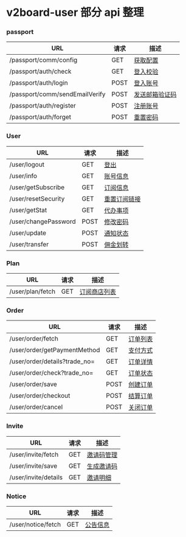 # v2board-user 部分 api 整理

### passport

| URL                            | 请求 | 描述                                            |
| ------------------------------ | ---- | ----------------------------------------------- |
| /passport/comm/config          | GET  | [获取配置](/passport.md/#1获取配置)             |
| /passport/auth/check           | GET  | [登入校验](/passport.md/#2登入校验)             |
| /passport/auth/login           | POST | [登入账号](/passport.md/#3登入账号)             |
| /passport/comm/sendEmailVerify | POST | [发送邮箱验证码](/passport.md/#4发送邮箱验证码) |
| /passport/auth/register        | POST | [注册账号](/passport.md/#5注册账号)             |
| /passport/auth/forget          | POST | [重置密码](/passport.md/#6重置密码)             |

### User

| URL                  | 请求 | 描述                                   |
| -------------------- | ---- | -------------------------------------- |
| /user/logout         | GET  | [登出](/user.md/#1登出)                |
| /user/info           | GET  | [账号信息](/user.md/#2账号信息)        |
| /user/getSubscribe   | GET  | [订阅信息](/user.md/#3订阅信息)        |
| /user/resetSecurity  | GET  | [重置订阅链接](/user.md/#重置订阅链接) |
| /user/getStat        | GET  | [代办事项](/user.md/#5代办事项)        |
| /user/changePassword | POST | [修改密码](/user.md/#6修改密码)        |
| /user/update         | POST | [通知状态](/user.md/#7通知状态)        |
| /user/transfer       | POST | [佣金划转](/user.md/#8佣金划转)        |

### Plan

| URL              | 请求 | 描述                                    |
| ---------------- | ---- | --------------------------------------- |
| /user/plan/fetch | GET  | [订阅商店列表](/plan.md/#1订阅商店列表) |

### Order

| URL                           | 请求 | 描述                             |
| ----------------------------- | ---- | -------------------------------- |
| /user/order/fetch             | GET  | [订单列表](/order.md/#1订单列表) |
| /user/order/getPaymentMethod  | GET  | [支付方式](/order.md/#2支付方式) |
| /user/order/details?trade_no= | GET  | [订单详情](/order.md/#3订单详情) |
| /user/order/check?trade_no=   | GET  | [订单状态](/order.md/#4订单状态) |
| /user/order/save              | POST | [创建订单](/order.md/#5创建订单) |
| /user/order/checkout          | POST | [结算订单](/order.md/#6结算订单) |
| /user/order/cancel            | POST | [关闭订单](/order.md/#7关闭订单) |

### Invite

| URL                  | 请求 | 描述                                  |
| -------------------- | ---- | ------------------------------------- |
| /user/invite/fetch   | GET  | [邀请码管理](/invite.md/#1邀请码管理) |
| /user/invite/save    | GET  | [生成邀请码](/invite.md/#2生成邀请码) |
| /user/invite/details | GET  | [邀请明细](/invite.md/#3邀请明细)     |

### Notice

| URL                | 请求 | 描述                              |
| ------------------ | ---- | --------------------------------- |
| /user/notice/fetch | GET  | [公告信息](/notice.md/#1公告信息) |


